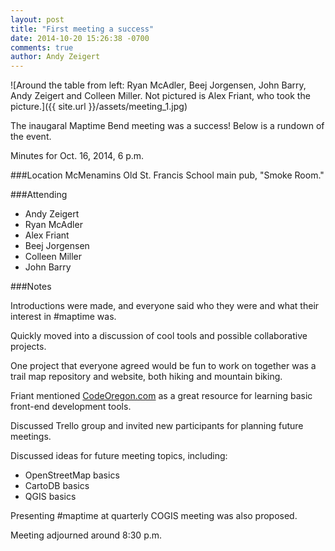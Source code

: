 ```yaml
---
layout: post
title: "First meeting a success"
date: 2014-10-20 15:26:38 -0700
comments: true
author: Andy Zeigert
---
```


![Around the table from left: Ryan McAdler, Beej Jorgensen, John Barry, Andy Zeigert and Colleen Miller. Not pictured is Alex Friant, who took the picture.]({{ site.url }}/assets/meeting_1.jpg)

The inaugaral Maptime Bend meeting was a success! Below is a rundown of the event.

Minutes for Oct. 16, 2014, 6 p.m.

###Location
McMenamins Old St. Francis School main pub, "Smoke Room."

###Attending
- Andy Zeigert
- Ryan McAdler
- Alex Friant
- Beej Jorgensen
- Colleen Miller
- John Barry

###Notes

Introductions were made, and everyone said who they were and what their interest in #maptime was.

Quickly moved into a discussion of cool tools and possible collaborative projects.

One project that everyone agreed would be fun to work on together was a trail map repository and website, both hiking and mountain biking.

Friant mentioned [CodeOregon.com](http://codeoregon.com "CodeOregon") as a great resource for learning basic front-end development tools.

Discussed Trello group and invited new participants for planning future meetings.

Discussed ideas for future meeting topics, including:

- OpenStreetMap basics
- CartoDB basics
- QGIS basics

Presenting #maptime at quarterly COGIS meeting was also proposed. 

Meeting adjourned around 8:30 p.m.